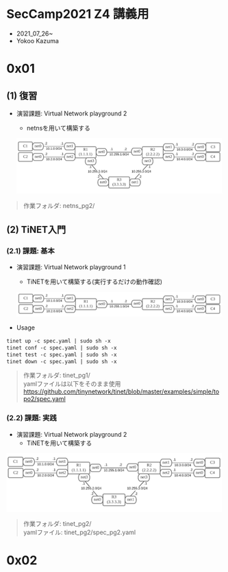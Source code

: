 # SecCamp2021 Z4 講義用 
- 2021_07_26~  
- Yokoo Kazuma  

# 0x01
## (1) 復習
- 演習課題: Virtual Network playground 2  
  - netnsを用いて構築する
 
  ![](img/topo3.png)

>作業フォルダ: netns_pg2/

## (2) TiNET入門 
### (2.1) 課題: 基本  
- 演習課題: Virtual Network playground 1  
  - TiNETを用いて構築する(実行するだけの動作確認)

  ![](img/topo2.png)

- Usage  

~~~
tinet up -c spec.yaml | sudo sh -x
tinet conf -c spec.yaml | sudo sh -x
tinet test -c spec.yaml | sudo sh -x
tinet down -c spec.yaml | sudo sh -x
~~~

>作業フォルダ: tinet_pg1/  
>yamlファイルは以下をそのまま使用   
>https://github.com/tinynetwork/tinet/blob/master/examples/simple/topo2/spec.yaml  

### (2.2) 課題: 実践  
- 演習課題: Virtual Network playground 2  
  - TiNETを用いて構築する

 ![](img/topo3.png)

>作業フォルダ: tinet_pg2/  
>yamlファイル: tinet_pg2/spec_pg2.yaml  



# 0x02



